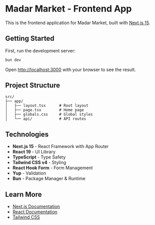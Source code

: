 # Madar Market - Frontend App

This is the frontend application for Madar Market, built with [Next.js 15](https://nextjs.org).

## Getting Started

First, run the development server:

```bash
bun dev
```

Open [http://localhost:3000](http://localhost:3000) with your browser to see the result.

## Project Structure

```
src/
├── app/
│   ├── layout.tsx      # Root layout
│   ├── page.tsx        # Home page
│   ├── globals.css     # Global styles
│   └── api/            # API routes
```

## Technologies

- **Next.js 15** - React Framework with App Router
- **React 19** - UI Library
- **TypeScript** - Type Safety
- **Tailwind CSS v4** - Styling
- **React Hook Form** - Form Management
- **Yup** - Validation
- **Bun** - Package Manager & Runtime

## Learn More

- [Next.js Documentation](https://nextjs.org/docs)
- [React Documentation](https://react.dev)
- [Tailwind CSS](https://tailwindcss.com)








